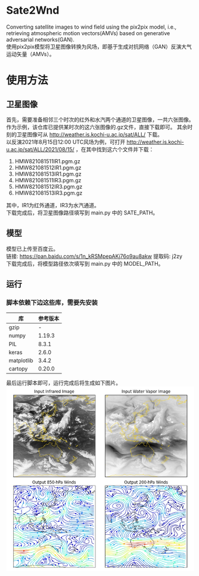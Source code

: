 # Sate2Wnd
Converting satellite images to wind field using the pix2pix model, i.e., retrieving atmospheric motion vectors(AMVs) based on generative adversarial networks(GAN).  
使用pix2pix模型将卫星图像转换为风场，即基于生成对抗网络（GAN）反演大气运动矢量（AMVs）。

# 使用方法
## 卫星图像
首先，需要准备相邻三个时次的红外和水汽两个通道的卫星图像，一共六张图像。 作为示例，该仓库已提供某时次的这六张图像的.gz文件，直接下载即可。
其余时刻的卫星图像可从 http://weather.is.kochi-u.ac.jp/sat/ALL/ 下载。  
以反演2021年8月15日12:00 UTC风场为例，可打开 http://weather.is.kochi-u.ac.jp/sat/ALL/2021/08/15/ ，在其中找到这六个文件并下载：  
1. HMW821081511IR1.pgm.gz 
2. HMW821081512IR1.pgm.gz 
3. HMW821081513IR1.pgm.gz 
4. HMW821081511IR3.pgm.gz 
5. HMW821081512IR3.pgm.gz 
6. HMW821081513IR3.pgm.gz
  
其中，IR1为红外通道，IR3为水汽通道。  
下载完成后，将卫星图像路径填写到 main.py 中的 SATE_PATH。  

## 模型
模型已上传至百度云。  
链接: https://pan.baidu.com/s/1n_kRSMpepAKj76o9au8akw  提取码: j2zy  
下载完成后，将模型路径依次填写到 main.py 中的 MODEL_PATH。  

## 运行
### 脚本依赖下边这些库，需要先安装
库|参考版本
---|---
gzip| -
numpy|1.19.3
PIL|8.3.1
keras|2.6.0
matplotlib|3.4.2
cartopy|0.20.0

最后运行脚本即可，运行完成后将生成如下图片。
![运行结果](https://raw.githubusercontent.com/yusaaki/Sate2Wnd/main/Figure_1.jpg)
